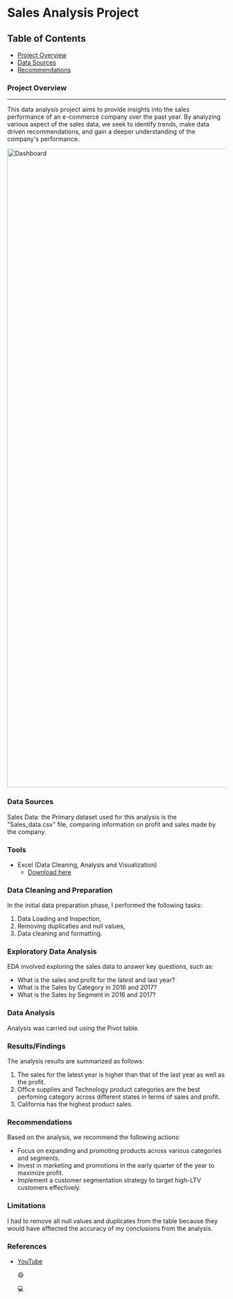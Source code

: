 # Sales Analysis Project

## Table of Contents

- [Project Overview](#project-overview)
- [Data Sources](#data-sources)
- [Recommendations](#recommendations)


### Project Overview
---

This data analysis project aims to provide insights into the sales performance of an e-commerce company over the past year. By analyzing various aspect of the sales data, we seek to identify trends, make data driven recommendations, and gain a deeper understanding of the company's performance.

<img width="1470" alt="Dashboard" src="https://github.com/Rasheedat-Olaiya/Adenike_portfolio/assets/113972215/8b351f0d-017c-4b34-91e9-a2364cfc13ef">



### Data Sources

Sales Data: the Primary dataset used for this analysis is the "Sales_data.csv" file, comparing information on profit and sales made by the company.

### Tools

- Excel (Data Cleaning, Analysis and Visualization)
   - [Download here](https://microsoft.com)


### Data Cleaning and Preparation

In the initial data preparation phase, I performed the following tasks:
1. Data Loading and Inspection,
2. Removing duplicaties and null values,
3. Data cleaning and formatting.

### Exploratory Data Analysis

EDA involved exploring the sales data to answer key questions, such as:

- What is the sales and profit for the latest and last year?
- What is the Sales by Category in 2016 and 2017?
- What is the Sales by Segment in 2016 and 2017?


### Data Analysis

Analysis was carried out using the Pivot table.


### Results/Findings


The analysis results are summarized as follows:
1. The sales for the latest year is higher than that of the last year as well as the profit.
2. Office supplies and Technology product categories are the best perfoming category across different states in terms of sales and profit.
3. California has the highest product sales.


### Recommendations


Based on the analysis, we recommend the following actions:
- Focus on expanding and promoting products across various categories and segments.
- Invest in marketing and promotions in the early quarter of the year to maximize profit.
- Implement a customer segmentation strategy to target high-LTV customers effectively.


### Limitations


I had to remove all null values  and duplicates from the table because they would have afftected the accuracy of my conclusions from the analysis. 


### References

- [YouTube](https://www.youtube.com/watch?v=eaSg0mu6nLM)

  😄

  💻

